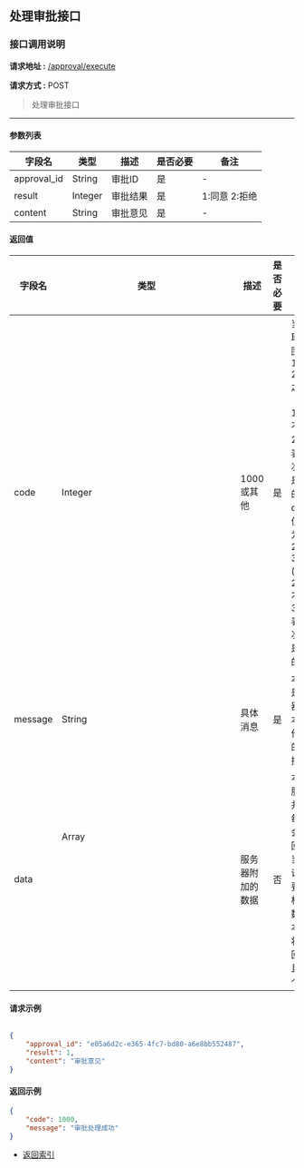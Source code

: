 ## 处理审批接口

### 接口调用说明

__请求地址 :__ [/approval/execute](#)

__请求方式 :__ POST

> 处理审批接口

--------------------------------------

#### 参数列表

|字段名|类型|描述|是否必要|备注|
|-|-|-|-|-|
|approval_id|String|审批ID|是|-|
|result|Integer|审批结果|是|1:同意 2:拒绝|
|content|String|审批意见|是|-|


#### 返回值

|字段名|类型|描述|是否必要|备注|
|-|-|-|-|-|
|code|Integer|1000 或其他|是|当code取值范围为 1000 - 2000 之间时（包含1000, 不包含2000）表示此次操作是成功的。当code取值范围为 2000 - 3000 (包含2000, 不包含3000)表示此次操作是失败的|
|message|String|具体消息|是|本字段是服务器对于本次操作结果的消息描述|
|data|Array<Object>|服务器附加的数据|否|本字段服务器并不是每次都会返回，大当每次请求需要返回相应的数据时本字段将会返回，并且是一个数组|

#### 请求示例

```json

{
	"approval_id": "e05a6d2c-e365-4fc7-bd80-a6e8bb552487",
	"result": 1,
	"content": "审批意见"
}

```

#### 返回示例

```json
{
    "code": 1000,
    "message": "审批处理成功"
}

```

* [返回索引](../readme.md)
